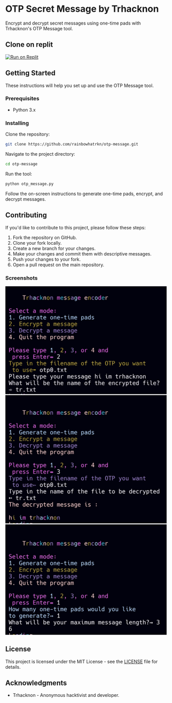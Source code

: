 # OTP Secret Message by Trhacknon

Encrypt and decrypt secret messages using one-time pads with Trhacknon's OTP Message tool.

## Clone on replit

[![Run on Replit](https://replit.com/badge/github/rainbowhatrkn/otp-message)](https://replit.com/github/rainbowhatrkn/otp-message)

## Getting Started

These instructions will help you set up and use the OTP Message tool.

### Prerequisites

- Python 3.x

### Installing

Clone the repository:

```bash
git clone https://github.com/rainbowhatrkn/otp-message.git
```

Navigate to the project directory:

```bash
cd otp-message
```

Run the tool:

```bash
python otp_message.py
```

Follow the on-screen instructions to generate one-time pads, encrypt, and decrypt messages.

## Contributing

If you'd like to contribute to this project, please follow these steps:

1. Fork the repository on GitHub.
2. Clone your fork locally.
3. Create a new branch for your changes.
4. Make your changes and commit them with descriptive messages.
5. Push your changes to your fork.
6. Open a pull request on the main repository.

### Screenshots

![Screenshot 1](./sc1.jpg)
![Screenshot 2](./sc2.jpg)
![Screenshot 3](./sc3.jpg)

## License

This project is licensed under the MIT License - see the [LICENSE](LICENSE) file for details.

## Acknowledgments

- Trhacknon - Anonymous hacktivist and developer.